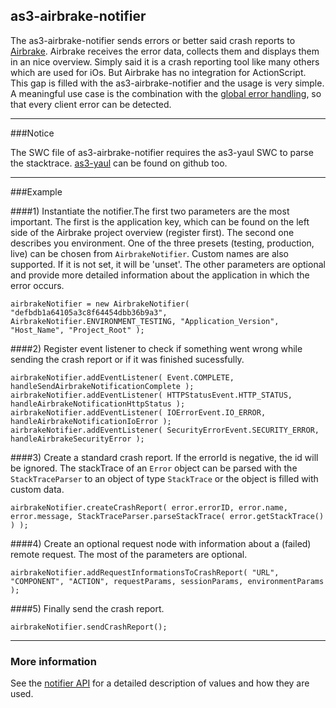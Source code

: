 ## as3-airbrake-notifier 

The as3-airbrake-notifier sends errors or better said crash reports to [Airbrake](http://airbrake.io). Airbrake receives the error data, collects them and displays them in an nice overview. Simply said it is a crash reporting tool like many others which are used for iOs. But Airbrake has no integration for ActionScript. This gap is filled with the as3-airbrake-notifier and  the usage is very simple. 
A meaningful use case is the combination with the [global error handling](http://help.adobe.com/en_US/FlashPlatform/reference/actionscript/3/flash/events/UncaughtErrorEvent.html), so that every client error can be detected.
    
* * *
    
    
###Notice

The SWC file of as3-airbrake-notifier requires the as3-yaul SWC to parse the stacktrace. [as3-yaul](https://github.com/StephanPartzsch/as3-yaul) can be found on github too.

* * *
    
    
###Example

####1) Instantiate the notifier.The first two parameters are the most important. 
The first is the application key, which can be found on the left side of the Airbrake project overview (register first). 
The second one describes you environment. One of the three presets (testing, production, live) can be chosen from `AirbrakeNotifier`. Custom names are also supported. If it is not set, it will be 'unset'.
The other parameters are optional and provide more detailed information about the application in which the error occurs.

    airbrakeNotifier = new AirbrakeNotifier( "defbdb1a64105a3c8f64454dbb36b9a3", AirbrakeNotifier.ENVIRONMENT_TESTING, "Application_Version", "Host_Name", "Project_Root" );

####2) Register event listener to check if something went wrong while sending the crash report or if it was finished sucessfully.

    airbrakeNotifier.addEventListener( Event.COMPLETE, handleSendAirbrakeNotificationComplete );			
    airbrakeNotifier.addEventListener( HTTPStatusEvent.HTTP_STATUS, handleAirbrakeNotificationHttpStatus );			
    airbrakeNotifier.addEventListener( IOErrorEvent.IO_ERROR, handleAirbrakeNotificationIoError );
    airbrakeNotifier.addEventListener( SecurityErrorEvent.SECURITY_ERROR, handleAirbrakeSecurityError );
  
####3) Create a standard crash report. If the errorId is negative, the id will be ignored. The stackTrace of an `Error` object can be parsed with the `StackTraceParser` to an object of type `StackTrace` or the object is filled with custom data. 

    airbrakeNotifier.createCrashReport( error.errorID, error.name, error.message, StackTraceParser.parseStackTrace( error.getStackTrace() ) );
  
####4) Create an optional request node with information about a (failed) remote request. The most of the parameters are optional. 

    airbrakeNotifier.addRequestInformationsToCrashReport( "URL", "COMPONENT", "ACTION", requestParams, sessionParams, environmentParams );
  
####5) Finally send the crash report. 

    airbrakeNotifier.sendCrashReport();

* * *
     
     
### More information

See the [notifier API](http://help.airbrake.io/kb/api-2/notifier-api-version-22) for a detailed description of values and how they are used. 